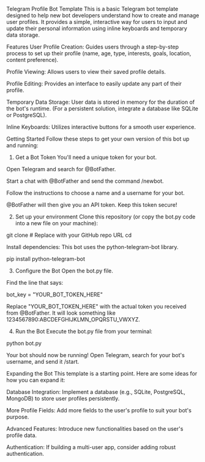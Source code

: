 Telegram Profile Bot Template
This is a basic Telegram bot template designed to help new bot developers understand how to create and manage user profiles. It provides a simple, interactive way for users to input and update their personal information using inline keyboards and temporary data storage.

Features
User Profile Creation: Guides users through a step-by-step process to set up their profile (name, age, type, interests, goals, location, content preference).

Profile Viewing: Allows users to view their saved profile details.

Profile Editing: Provides an interface to easily update any part of their profile.

Temporary Data Storage: User data is stored in memory for the duration of the bot's runtime. (For a persistent solution, integrate a database like SQLite or PostgreSQL).

Inline Keyboards: Utilizes interactive buttons for a smooth user experience.

Getting Started
Follow these steps to get your own version of this bot up and running:

1. Get a Bot Token
You'll need a unique token for your bot.

Open Telegram and search for @BotFather.

Start a chat with @BotFather and send the command /newbot.

Follow the instructions to choose a name and a username for your bot.

@BotFather will then give you an API token. Keep this token secure!

2. Set up your environment
Clone this repository (or copy the bot.py code into a new file on your machine):

git clone <repository-url> # Replace with your GitHub repo URL
cd <your-repo-folder>

Install dependencies: This bot uses the python-telegram-bot library.

pip install python-telegram-bot

3. Configure the Bot
Open the bot.py file.

Find the line that says:

bot_key = "YOUR_BOT_TOKEN_HERE"

Replace "YOUR_BOT_TOKEN_HERE" with the actual token you received from @BotFather. It will look something like 1234567890:ABCDEFGHIJKLMN_OPQRSTU_VWXYZ.

4. Run the Bot
Execute the bot.py file from your terminal:

python bot.py

Your bot should now be running! Open Telegram, search for your bot's username, and send it /start.

Expanding the Bot
This template is a starting point. Here are some ideas for how you can expand it:

Database Integration: Implement a database (e.g., SQLite, PostgreSQL, MongoDB) to store user profiles persistently.

More Profile Fields: Add more fields to the user's profile to suit your bot's purpose.

Advanced Features: Introduce new functionalities based on the user's profile data.

Authentication: If building a multi-user app, consider adding robust authentication.
